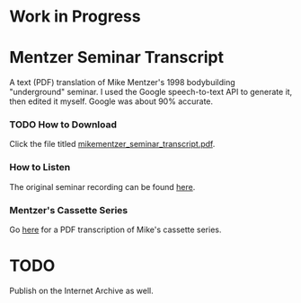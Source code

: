 # Work in Progress

# Mentzer Seminar Transcript

A text (PDF) translation of Mike Mentzer's 1998 bodybuilding "underground" seminar. I used the Google speech-to-text API to generate it, then edited it myself. Google was about 90% accurate. 

### TODO How to Download
Click the file titled [mikementzer_seminar_transcript.pdf](https://github.com/Npoubko/MentzerSeminarTranscript/blob/main/mikementzer_seminar_transcript.pdf).

### How to Listen
The original seminar recording can be found [here](https://www.youtube.com/watch?v=c8CXe7PvEXo).

### Mentzer's Cassette Series
Go [here](https://github.com/Npoubko/Mentzer-Cassette-Transcript) for a PDF transcription of Mike's cassette series.

# TODO
Publish on the Internet Archive as well.
